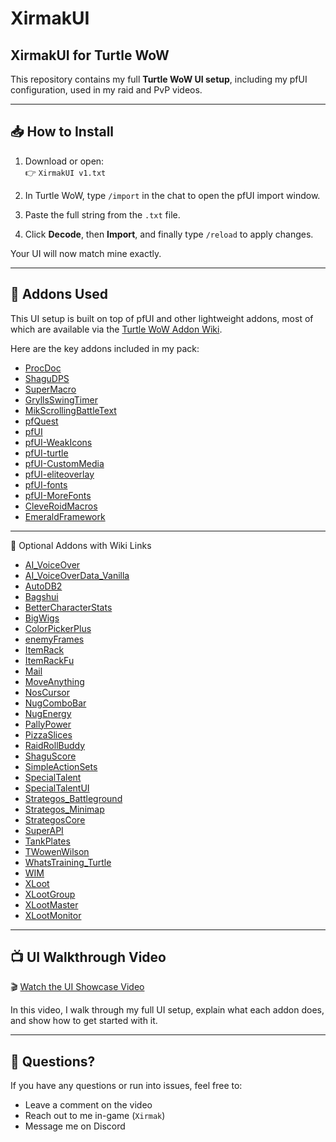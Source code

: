 # XirmakUI
## XirmakUI for Turtle WoW

This repository contains my full **Turtle WoW UI setup**, including my pfUI configuration, used in my raid and PvP videos.

---

## 📥 How to Install

1. Download or open:  
   👉 `XirmakUI v1.txt`

2. In Turtle WoW, type `/import` in the chat to open the pfUI import window.

3. Paste the full string from the `.txt` file.

4. Click **Decode**, then **Import**, and finally type `/reload` to apply changes.

Your UI will now match mine exactly.

---

## 🧩 Addons Used

This UI setup is built on top of pfUI and other lightweight addons, most of which are available via the [Turtle WoW Addon Wiki](https://turtle-wow.fandom.com/wiki/Addons).

Here are the key addons included in my pack:

- [ProcDoc](https://turtle-wow.fandom.com/wiki/Addons/ProcDoc)
- [ShaguDPS](https://turtle-wow.fandom.com/wiki/Addons/ShaguDPS)
- [SuperMacro](https://turtle-wow.fandom.com/wiki/Addons/SuperMacro)
- [GryllsSwingTimer](https://turtle-wow.fandom.com/wiki/Addons/GryllsSwingTimer)
- [MikScrollingBattleText](https://turtle-wow.fandom.com/wiki/Addons/MikScrollingBattleText)
- [pfQuest](https://turtle-wow.fandom.com/wiki/Addons/pfQuest)
- [pfUI](https://turtle-wow.fandom.com/wiki/Addons/pfUI)
- [pfUI-WeakIcons](https://turtle-wow.fandom.com/wiki/Addons/pfUI-WeakIcons)
- [pfUI-turtle](https://turtle-wow.fandom.com/wiki/Addons/pfUI)
- [pfUI-CustomMedia](https://turtle-wow.fandom.com/wiki/Addons/pfUI-CustomMedia)
- [pfUI-eliteoverlay](https://turtle-wow.fandom.com/wiki/Addons/pfUI-eliteoverlay)
- [pfUI-fonts](https://turtle-wow.fandom.com/wiki/Addons/pfUI-fonts)
- [pfUI-MoreFonts](https://turtle-wow.fandom.com/wiki/Addons/pfUI-MoreFonts)
- [CleveRoidMacros](https://turtle-wow.fandom.com/wiki/Addons/CleveRoidMacros)
- [EmeraldFramework](https://turtle-wow.fandom.com/wiki/Addons/EmeraldFramework)

---

🧩 Optional Addons with Wiki Links

- [AI_VoiceOver](https://turtle-wow.fandom.com/wiki/Addons/AI_VoiceOver)
- [AI_VoiceOverData_Vanilla](https://turtle-wow.fandom.com/wiki/Addons/AI_VoiceOver)
- [AutoDB2](https://turtle-wow.fandom.com/wiki/Addons/AutoDB2)
- [Bagshui](https://turtle-wow.fandom.com/wiki/Addons/Bagshui)
- [BetterCharacterStats](https://turtle-wow.fandom.com/wiki/Addons/BetterCharacterStats)
- [BigWigs](https://turtle-wow.fandom.com/wiki/Addons/BigWigs)
- [ColorPickerPlus](https://turtle-wow.fandom.com/wiki/Addons/ColorPickerPlus)
- [enemyFrames](https://turtle-wow.fandom.com/wiki/Addons/enemyFrames)
- [ItemRack](https://turtle-wow.fandom.com/wiki/Addons/ItemRack)
- [ItemRackFu](https://turtle-wow.fandom.com/wiki/Addons/ItemRack)
- [Mail](https://turtle-wow.fandom.com/wiki/Addons/MailNotifier)
- [MoveAnything](https://turtle-wow.fandom.com/wiki/Addons/MoveAnything)
- [NosCursor](https://turtle-wow.fandom.com/wiki/Addons/NosCursor)
- [NugComboBar](https://turtle-wow.fandom.com/wiki/Addons/NugComboBar)
- [NugEnergy](https://turtle-wow.fandom.com/wiki/Addons/NugEnergy)
- [PallyPower](https://turtle-wow.fandom.com/wiki/Addons/PallyPower)
- [PizzaSlices](https://turtle-wow.fandom.com/wiki/Addons/PizzaSlices)
- [RaidRollBuddy](https://turtle-wow.fandom.com/wiki/Addons/RaidRollBuddy)
- [ShaguScore](https://turtle-wow.fandom.com/wiki/Addons/ShaguScore)
- [SimpleActionSets](https://turtle-wow.fandom.com/wiki/Addons/SimpleActionSets)
- [SpecialTalent](https://turtle-wow.fandom.com/wiki/Addons/SpecialTalent)
- [SpecialTalentUI](https://turtle-wow.fandom.com/wiki/Addons/SpecialTalent)
- [Strategos_Battleground](https://turtle-wow.fandom.com/wiki/Addons/Strategos)
- [Strategos_Minimap](https://turtle-wow.fandom.com/wiki/Addons/Strategos)
- [StrategosCore](https://turtle-wow.fandom.com/wiki/Addons/Strategos)
- [SuperAPI](https://turtle-wow.fandom.com/wiki/Addons/SuperAPI)
- [TankPlates](https://turtle-wow.fandom.com/wiki/Addons/TankPlates)
- [TWowenWilson](https://turtle-wow.fandom.com/wiki/Addons/TWowenWilson)
- [WhatsTraining_Turtle](https://turtle-wow.fandom.com/wiki/Addons/WhatsTraining)
- [WIM](https://turtle-wow.fandom.com/wiki/Addons/WIM)
- [XLoot](https://turtle-wow.fandom.com/wiki/Addons/XLoot)
- [XLootGroup](https://turtle-wow.fandom.com/wiki/Addons/XLoot)
- [XLootMaster](https://turtle-wow.fandom.com/wiki/Addons/XLoot)
- [XLootMonitor](https://turtle-wow.fandom.com/wiki/Addons/XLoot)

---

## 📺 UI Walkthrough Video

🎬 [Watch the UI Showcase Video](https://youtu.be/WT35iYBK5X8)

In this video, I walk through my full UI setup, explain what each addon does, and show how to get started with it.

---

## 💬 Questions?

If you have any questions or run into issues, feel free to:

- Leave a comment on the video
- Reach out to me in-game (`Xirmak`)
- Message me on Discord


